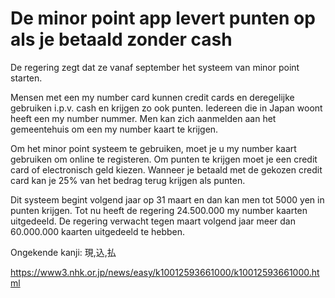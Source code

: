 # De minor point app levert punten op als je betaald zonder cash

De regering zegt dat ze vanaf september het systeem van minor point starten.

Mensen met een my number card kunnen credit cards en deregelijke gebruiken i.p.v. cash en krijgen zo ook punten. Iedereen die in Japan woont heeft een my number nummer. Men kan zich aanmelden aan het gemeentehuis om een my number kaart te krijgen.

Om het minor point systeem te gebruiken, moet je u my number kaart gebruiken om online te registeren. Om punten te krijgen moet je een credit card of electronisch geld kiezen. Wanneer je betaald met de gekozen credit card kan je 25% van het bedrag terug krijgen als punten.

Dit systeem begint volgend jaar op 31 maart en dan kan men tot 5000 yen in punten krijgen.
Tot nu heeft de regering 24.500.000 my number kaarten uitgedeeld. De regering verwacht tegen maart volgend jaar meer dan 60.000.000 kaarten uitgedeeld te hebben.

Ongekende kanji: 現,込,払

<https://www3.nhk.or.jp/news/easy/k10012593661000/k10012593661000.html>
